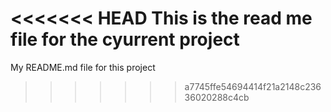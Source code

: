 <<<<<<< HEAD
This is the read me file for the cyurrent project
=======
My README.md file for this project
>>>>>>> a7745ffe54694414f21a2148c23636020288c4cb

